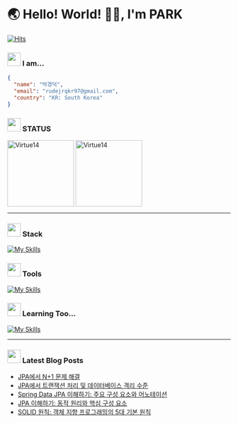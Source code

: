 # 🌏 Hello! World! 👋🏻, I'm PARK

[![Hits](https://hits.seeyoufarm.com/api/count/incr/badge.svg?url=https%3A%2F%2Fgithub.com%2FVirtue14&count_bg=%23B1C978&title_bg=%23000000&icon=&icon_color=%23E7E7E7&title=%F0%9F%91%80++Today's+Visits+%2F+Total+Visits&edge_flat=false)](https://hits.seeyoufarm.com)

### <img src="https://noticon-static.tammolo.com/dgggcrkxq/image/upload/v1567593192/noticon/za5oft8gpi5yabrlvgfp.gif" width="30" /> I am...

``` json
{ 
  "name": "박경덕",
  "email": "rudejrqkr97@gmail.com",
  "country": "KR: South Korea"
}
```
### <img src="https://noticon-static.tammolo.com/dgggcrkxq/image/upload/v1686716361/noticon/iatvfqtd2vdkboxt13d8.gif" width="30" /> STATUS
<div>
<img src="https://github-readme-stats.vercel.app/api?username=Virtue14&show_icons=true&locale=en&theme=radical" alt="Virtue14" height="150" align="center" />
<img src="https://github-readme-stats.vercel.app/api/top-langs?username=Virtue14&show_icons=true&locale=en&layout=compact&theme=dark" alt="Virtue14" height="150" align="center" />
</div>

---

### <img src="https://noticon-static.tammolo.com/dgggcrkxq/image/upload/v1673344675/noticon/ftoiwdw09co3cunifudf.gif" width="30" /> Stack
[![My Skills](https://skillicons.dev/icons?i=java,spring,vue,mysql,redis,git,github,githubactions,docker,aws&perline=5)](https://skillicons.dev)

### <img src="https://noticon-static.tammolo.com/dgggcrkxq/image/upload/v1670808982/noticon/rsidlbh01eu3ycxond0r.gif" width="30" /> Tools
[![My Skills](https://skillicons.dev/icons?i=idea,vscode,notion,slack)](https://skillicons.dev)

### <img src="https://noticon-static.tammolo.com/dgggcrkxq/image/upload/v1586271553/noticon/nus6dsqgee1cfqy78el1.gif" width="30" /> Learning Too...
[![My Skills](https://skillicons.dev/icons?i=kotlin,elasticsearch,kafka,kubernetes&perline=5)](https://skillicons.dev)

---

### <img src="https://noticon-static.tammolo.com/dgggcrkxq/image/upload/v1605926847/noticon/ku5wj788ubjwba7pecrw.png" width="30" /> Latest Blog Posts

- [JPA에서 N+1 문제 해결](https://virtue14.tistory.com/entry/JPA%EC%97%90%EC%84%9C-N1-%EB%AC%B8%EC%A0%9C-%ED%95%B4%EA%B2%B0)
- [JPA에서 트랜잭션 처리 및 데이터베이스 격리 수준](https://virtue14.tistory.com/entry/JPA%EC%97%90%EC%84%9C-%ED%8A%B8%EB%9E%9C%EC%9E%AD%EC%85%98-%EC%B2%98%EB%A6%AC-%EB%B0%8F-%EB%8D%B0%EC%9D%B4%ED%84%B0%EB%B2%A0%EC%9D%B4%EC%8A%A4-%EA%B2%A9%EB%A6%AC-%EC%88%98%EC%A4%80)
- [Spring Data JPA 이해하기: 주요 구성 요소와 어노테이션](https://virtue14.tistory.com/entry/Spring-Data-JPA-%EC%9D%B4%ED%95%B4%ED%95%98%EA%B8%B0-%EC%A3%BC%EC%9A%94-%EA%B5%AC%EC%84%B1-%EC%9A%94%EC%86%8C%EC%99%80-%EC%96%B4%EB%85%B8%ED%85%8C%EC%9D%B4%EC%85%98)
- [JPA 이해하기: 동작 원리와 핵심 구성 요소](https://virtue14.tistory.com/entry/JPA-%EC%9D%B4%ED%95%B4%ED%95%98%EA%B8%B0-%EB%8F%99%EC%9E%91-%EC%9B%90%EB%A6%AC%EC%99%80-%ED%95%B5%EC%8B%AC-%EA%B5%AC%EC%84%B1-%EC%9A%94%EC%86%8C)
- [SOLID 원칙: 객체 지향 프로그래밍의 5대 기본 원칙](https://virtue14.tistory.com/entry/SOLID-%EC%9B%90%EC%B9%99-%EA%B0%9D%EC%B2%B4-%EC%A7%80%ED%96%A5-%ED%94%84%EB%A1%9C%EA%B7%B8%EB%9E%98%EB%B0%8D%EC%9D%98-5%EB%8C%80-%EA%B8%B0%EB%B3%B8-%EC%9B%90%EC%B9%99)

